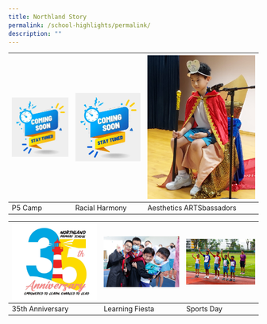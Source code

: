 ```yaml
---
title: Northland Story
permalink: /school-highlights/permalink/
description: ""
---
```

|![](/images/Photos%20Used/coming_soon.JPG) | ![](/images/Photos%20Used/coming_soon.JPG) | ![](/images/Photos%20Used/Artsbassadors/artsbassadors%20pic%20(4).jpeg) |
| -------- | -------- | -------- |
|  P5 Camp     | Racial Harmony     | Aesthetics ARTSbassadors     |


| ![](/images/Photos%20Used/35th%20anniversary%20logo.jpeg) | ![](/images/Photos%20Used/Learning%20Fiesta/minchan_schoolvisit_nps_20230329_114.jpg) | ![](/images/Photos%20Used/Sports%20Day%202023/house%20captains%20leading%20opening%20ceremony.jpg) |
| -------- | -------- | -------- |
| 35th Anniversary    | Learning Fiesta     | Sports Day    |